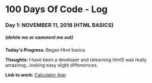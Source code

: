 # 100 Days Of Code - Log

### Day 1: NOVEMBER 11, 2018 (HTML BASICS)
##### (delete me or comment me out)

**Today's Progress**: Began Html basics

**Thoughts:** I have been a developer and relearning html5 was really amazinng...looking easy slight differennces.

**Link to work:** [Calculator App](http://www.example.com)


